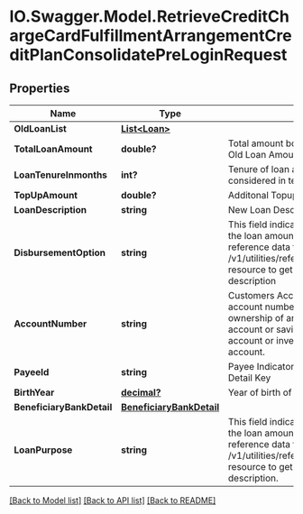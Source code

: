 # IO.Swagger.Model.RetrieveCreditChargeCardFulfillmentArrangementCreditPlanConsolidatePreLoginRequest
## Properties

Name | Type | Description | Notes
------------ | ------------- | ------------- | -------------
**OldLoanList** | [**List&lt;Loan&gt;**](Loan.md) |  | [optional] 
**TotalLoanAmount** | **double?** | Total amount borrowed by customer as Loan ie., Old Loan Amount+Top up Amount. | 
**LoanTenureInmonths** | **int?** | Tenure of loan against credit card. It is considered in terms of number of months. | 
**TopUpAmount** | **double?** | Additonal Topup Amount | 
**LoanDescription** | **string** | New Loan Description | 
**DisbursementOption** | **string** | This field indicates the options/mode in which the loan amount will be disbursed. This is a reference data field. Please use /v1/utilities/referenceData/{disbursementOption} resource to get valid value of this field with description | 
**AccountNumber** | **string** | Customers Account Number with the Bank.   An account number is the primary identifier for ownership of an account, whether a checking account or savings account or credit card account or investment account, or a loan account. | [optional] 
**PayeeId** | **string** | Payee Indicator to be mapped against Payee Detail Key | [optional] 
**BirthYear** | [**decimal?**](BigDecimal.md) | Year of birth of customer | [optional] 
**BeneficiaryBankDetail** | [**BeneficiaryBankDetail**](BeneficiaryBankDetail.md) |  | [optional] 
**LoanPurpose** | **string** | This field indicates the options/mode in which the loan amount will be disbursed. This is a reference data field. Please use /v1/utilities/referenceData/{loanPurpose} resource to get valid value of this field with description. | [optional] 

[[Back to Model list]](../README.md#documentation-for-models) [[Back to API list]](../README.md#documentation-for-api-endpoints) [[Back to README]](../README.md)

